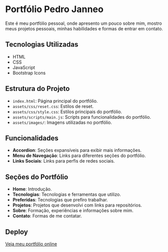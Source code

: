 # Portfólio Pedro Janneo

Este é meu portfólio pessoal, onde apresento um pouco sobre mim, mostro meus projetos pessoais, minhas habilidades e formas de entrar em contato.

## Tecnologias Utilizadas

- HTML
- CSS
- JavaScript
- Bootstrap Icons

## Estrutura do Projeto

- `index.html`: Página principal do portfólio.
- `assets/css/reset.css`: Estilos de reset.
- `assets/css/style.css`: Estilos principais do portfólio.
- `assets/scripts/main.js`: Scripts para funcionalidades do portfólio.
- `assets/images/`: Imagens utilizadas no portfólio.

## Funcionalidades

- **Accordion**: Seções expansíveis para exibir mais informações.
- **Menu de Navegação**: Links para diferentes seções do portfólio.
- **Links Sociais**: Links para perfis de redes sociais.

## Seções do Portfólio

- **Home**: Introdução.  
- **Tecnologias**: Tecnologias e ferramentas que utilizo.  
- **Preferidas**: Tecnologias que prefiro trabalhar.  
- **Projetos**: Projetos que desenvolvi com links para repositórios.  
- **Sobre**: Formação, experiências e informações sobre mim.  
- **Contato**: Formas de me contatar.

## Deploy

[Veja meu portfólio online](https://portifolio-sand-one.vercel.app/)
